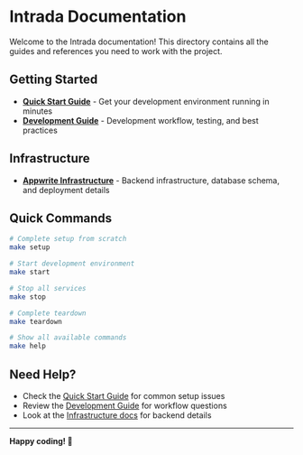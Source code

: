 # Intrada Documentation

Welcome to the Intrada documentation! This directory contains all the guides and references you need to work with the project.

## Getting Started

- **[Quick Start Guide](QUICKSTART.md)** - Get your development environment running in minutes
- **[Development Guide](DEVELOPMENT.md)** - Development workflow, testing, and best practices

## Infrastructure

- **[Appwrite Infrastructure](APPWRITE_INFRASTRUCTURE.md)** - Backend infrastructure, database schema, and deployment details

## Quick Commands

```bash
# Complete setup from scratch
make setup

# Start development environment
make start

# Stop all services
make stop

# Complete teardown
make teardown

# Show all available commands
make help
```

## Need Help?

- Check the [Quick Start Guide](QUICKSTART.md) for common setup issues
- Review the [Development Guide](DEVELOPMENT.md) for workflow questions
- Look at the [Infrastructure docs](APPWRITE_INFRASTRUCTURE.md) for backend details

---

**Happy coding! 🎵** 